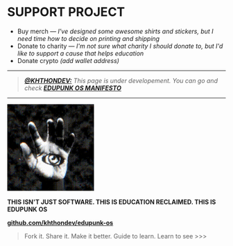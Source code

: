 # SUPPORT PROJECT

- Buy merch — _I've designed some awesome shirts and stickers, but I need time how to decide on printing and shipping_
- Donate to charity — _I'm not sure what charity I should donate to, but I'd like to support a cause that helps education_
- Donate crypto _(add wallet address)_

---

> _**[@KHTHONDEV:](https://github.com/khthondev)** This page is under developement. You can go and check **[EDUPUNK OS MANIFESTO](../main/MANIFESTO.md)**_

---

<img src="../../assets/doc-images/edupunk-os-hand-eye-logo.gif" width="200px">

**THIS ISN'T JUST SOFTWARE. THIS IS EDUCATION RECLAIMED. THIS IS EDUPUNK OS**

**[github.com/khthondev/edupunk-os](https://github.com/khthondev/edupunk-os)**

> Fork it. Share it. Make it better. Guide to learn. Learn to see >>>